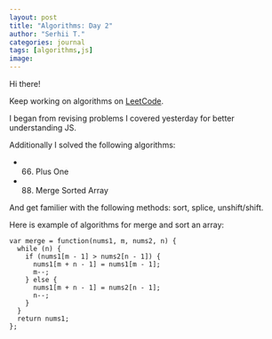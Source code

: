 ```yaml
---
layout: post
title: "Algorithms: Day 2"
author: "Serhii T."
categories: journal
tags: [algorithms,js]
image: 
---
```


Hi there!

Keep working on algorithms on [LeetCode](https://leetcode.com/problemset/algorithms/?page=1&topicSlugs=array&difficulty=EASY).

I began from revising problems I covered yesterday for better understanding JS.

Additionally I solved the following algorithms:
- 66. Plus One
- 88. Merge Sorted Array

And get familier with the following methods: sort, splice, unshift/shift.

Here is example of algorithms for merge and sort an array:
```
var merge = function(nums1, m, nums2, n) {
  while (n) {
    if (nums1[m - 1] > nums2[n - 1]) {
      nums1[m + n - 1] = nums1[m - 1];
      m--;
    } else {
      nums1[m + n - 1] = nums2[n - 1];
      n--;
    }
  }
  return nums1;
};
```

